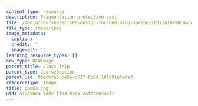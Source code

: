 ```yaml
---
content_type: resource
description: Fragmentation protective vest.
file: /media/courses/ec-s06-design-for-demining-spring-2007/a19490ca4dd2ffb3b1c52afeb50345f7_ppe03.jpg
file_type: image/jpeg
image_metadata:
  caption: ''
  credit: ''
  image-alt: ''
learning_resource_types: []
ocw_type: OCWImage
parent_title: Class Trip
parent_type: CourseSection
parent_uid: 99ecbfa6-ce5e-d537-8b6d-181d91efeba3
resourcetype: Image
title: ppe03.jpg
uid: a19490ca-4dd2-ffb3-b1c5-2afeb50345f7
---
```


